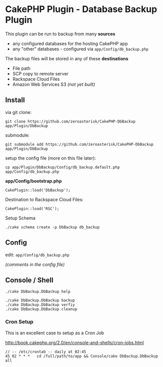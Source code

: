 # CakePHP Plugin - Database Backup Plugin

This plugin can be run to backup from many **sources**

* any configured databases for the hosting CakePHP app
* any "other" databases - configured via `app/Config/db_backup.php`

The backup files will be stored in any of these **destinations**

* File path
* SCP copy to remote server
* Rackspace Cloud Files
* Amazon Web Services S3 *(not yet built)*

## Install

via git clone:

    git clone https://github.com/zeroasterisk/CakePHP-DbBackup app/Plugin/DbBackup

submodule:

    git submodule add https://github.com/zeroasterisk/CakePHP-DbBackup app/Plugin/DbBackup

setup the config file (more on this file later):

    cp app/Plugin/DbBackup/Config/db_backup.default.php app/Config/db_backup.php


**app/Config/bootstrap.php**

    CakePlugin::load('DbBackup');

Destination to Rackspace Cloud Files:

    CakePlugin::load('RSC');

Setup Schema

    ./cake schema create -p DbBackup db_backup


## Config

edit: `app/Config/db_backup.php`

*(comments in the config file)*

## Console / Shell

    ./cake DbBackup.DbBackup help

    ./cake DbBackup.DbBackup backup
    ./cake DbBackup.DbBackup verfiy
    ./cake DbBackup.DbBackup cleanup

### Cron Setup

This is an excellent case to setup as a Cron Job

http://book.cakephp.org/2.0/en/console-and-shells/cron-jobs.html

    // -- /etc/crontab -- daily at 02:45
    45 02 * * *   cd /full/path/to/app && Console/cake DbBackup.DbBackup all


